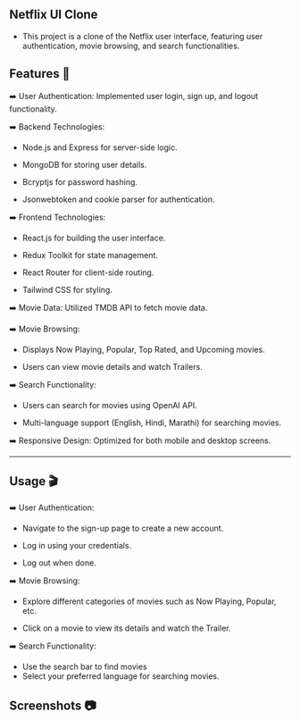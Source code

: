 
## Netflix UI Clone

- This project is a clone of the Netflix user interface, featuring user authentication, movie browsing, and search functionalities.

## Features 🚀

➡️ User Authentication: Implemented user login, sign up, and logout functionality.

➡️ Backend Technologies:
  - Node.js and Express for server-side logic.
  
  - MongoDB for storing user details.
  
  - Bcryptjs for password hashing.
  
  - Jsonwebtoken and cookie parser for authentication.

➡️ Frontend Technologies:

  - React.js for building the user interface.
  
  - Redux Toolkit for state management.
  
  - React Router for client-side routing.
  
  - Tailwind CSS for styling.

➡️ Movie Data: Utilized TMDB API to fetch movie data.

➡️ Movie Browsing:
  - Displays Now Playing, Popular, Top Rated, and Upcoming movies.
  
  - Users can view movie details and watch Trailers.

➡️ Search Functionality:
  - Users can search for movies using OpenAI API.
  
  - Multi-language support (English, Hindi, Marathi) for searching movies.

➡️ Responsive Design: Optimized for both mobile and desktop screens.

________________________________________________________________________________________________________

## Usage 🎬

➡️ User Authentication:

 - Navigate to the sign-up page to create a new account.
 
 - Log in using your credentials.
 
 - Log out when done.

➡️ Movie Browsing:

 - Explore different categories of movies such as Now Playing, Popular, etc.
 
 - Click on a movie to view its details and watch the Trailer.

➡️ Search Functionality:

 - Use the search bar to find movies
 - Select your preferred language for searching movies.

 ## Screenshots 📷



